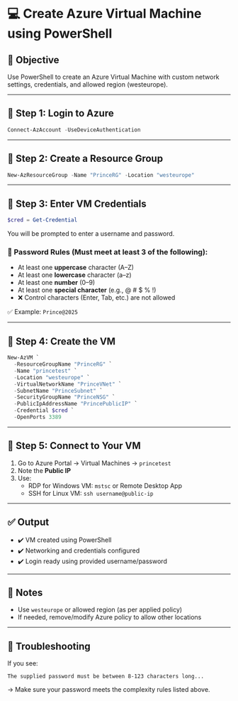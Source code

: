 
# 💻 Create Azure Virtual Machine using PowerShell

## 🎯 Objective

Use PowerShell to create an Azure Virtual Machine with custom network settings, credentials, and allowed region (westeurope).

---

## 🔹 Step 1: Login to Azure

```powershell
Connect-AzAccount -UseDeviceAuthentication
```

---

## 🔹 Step 2: Create a Resource Group

```powershell
New-AzResourceGroup -Name "PrinceRG" -Location "westeurope"
```

---

## 🔹 Step 3: Enter VM Credentials

```powershell
$cred = Get-Credential
```

You will be prompted to enter a username and password.

### 🔐 Password Rules (Must meet at least 3 of the following):

- At least one **uppercase** character (A–Z)
- At least one **lowercase** character (a–z)
- At least one **number** (0–9)
- At least one **special character** (e.g., @ # $ % !)
- ❌ Control characters (Enter, Tab, etc.) are not allowed

✅ Example: `Prince@2025`

---

## 🔹 Step 4: Create the VM

```powershell
New-AzVM `
  -ResourceGroupName "PrinceRG" `
  -Name "princetest" `
  -Location "westeurope" `
  -VirtualNetworkName "PrinceVNet" `
  -SubnetName "PrinceSubnet" `
  -SecurityGroupName "PrinceNSG" `
  -PublicIpAddressName "PrincePublicIP" `
  -Credential $cred `
  -OpenPorts 3389
```

---

## 🔹 Step 5: Connect to Your VM

1. Go to Azure Portal → Virtual Machines → `princetest`
2. Note the **Public IP**
3. Use:
   - RDP for Windows VM: `mstsc` or Remote Desktop App
   - SSH for Linux VM: `ssh username@public-ip`

---

## ✅ Output

- ✔️ VM created using PowerShell
- ✔️ Networking and credentials configured
- ✔️ Login ready using provided username/password

---

## 📌 Notes

- Use `westeurope` or allowed region (as per applied policy)
- If needed, remove/modify Azure policy to allow other locations

---

## 🔧 Troubleshooting

If you see:
```
The supplied password must be between 8-123 characters long...
```
→ Make sure your password meets the complexity rules listed above.
